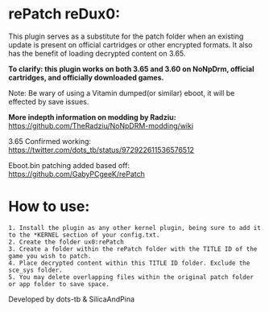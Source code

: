 # rePatch reDux0:

This plugin serves as a substitute for the patch folder when an existing update is present on official cartridges or other encrypted formats. It also has the benefit of loading decrypted content on 3.65.

**To clarify: this plugin works on both 3.65 and 3.60 on NoNpDrm, official cartridges, and officially downloaded games.**

Note: Be wary of using a Vitamin dumped(or similar) eboot, it will be effected by save issues. 


**More indepth information on modding by Radziu:** https://github.com/TheRadziu/NoNpDRM-modding/wiki

3.65 Confirmed working: https://twitter.com/dots_tb/status/972922611536576512

Eboot.bin patching added based off: https://github.com/GabyPCgeeK/rePatch

# How to use:

	1. Install the plugin as any other kernel plugin, being sure to add it to the *KERNEL section of your config.txt.
	2. Create the folder ux0:rePatch
	3. Create a folder within the rePatch folder with the TITLE ID of the game you wish to patch. 
	4. Place decrypted content within this TITLE ID folder. Exclude the sce_sys folder.
	5. You may delete overlapping files within the original patch folder or app folder to save space.


Developed by dots-tb & SilicaAndPina
